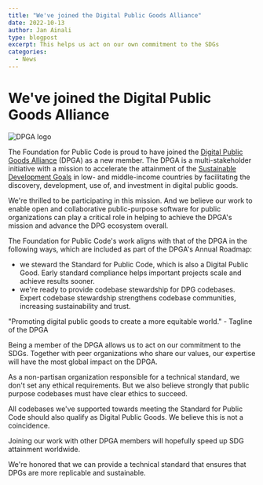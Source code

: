 ```yaml
---
title: "We've joined the Digital Public Goods Alliance"
date: 2022-10-13
author: Jan Ainali
type: blogpost
excerpt: This helps us act on our own commitment to the SDGs
categories:
  - News
---
```


# We've joined the Digital Public Goods Alliance

![DPGA logo]({{site.url}}/assets/DPGA.png)

The Foundation for Public Code is proud to have joined the [Digital Public Goods Alliance](https://digitalpublicgoods.net/) (DPGA) as a new member. The DPGA is a multi-stakeholder initiative with a mission to accelerate the attainment of the [Sustainable Development Goals](https://sdgs.un.org/goals) in low- and middle-income countries by facilitating the discovery, development, use of, and investment in digital public goods.

We're thrilled to be participating in this mission. And we believe our work to enable open and collaborative public-purpose software for public organizations can play a critical role in helping to achieve the DPGA's mission and advance the DPG ecosystem overall.

The Foundation for Public Code's work aligns with that of the DPGA in the following ways, which are included as part of the DPGA's Annual Roadmap:

* we steward the Standard for Public Code, which is also a Digital Public Good. Early standard compliance helps important projects scale and achieve results sooner.
* we're ready to provide codebase stewardship for DPG codebases. Expert codebase stewardship strengthens codebase communities, increasing sustainability and trust.

"Promoting digital public goods to create a more equitable world." - Tagline of the DPGA
  
Being a member of the DPGA allows us to act on our commitment to the SDGs. Together with peer organizations who share our values, our expertise will have the most global impact on the DPGA.

As a non-partisan organization responsible for a technical standard, we don't set any ethical requirements. But we also believe strongly that public purpose codebases must have clear ethics to succeed.

All codebases we've supported towards meeting the Standard for Public Code should also qualify as Digital Public Goods. We believe this is not a coincidence.

Joining our work with other DPGA members will hopefully speed up SDG attainment worldwide.

We're honored that we can provide a technical standard that ensures that DPGs are more replicable and sustainable.
